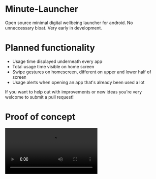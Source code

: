 # Minute-Launcher
Open source minimal digital wellbeing launcher for android. No unneccessary bloat. Very early in development.

# Planned functionality

* Usage time displayed underneath every app
* Total usage time visible on home screen
* Swipe gestures on homescreen, different on upper and lower half of screen
* Usage alerts when opening an app that's already been used a lot

If you want to help out with improvements or new ideas you're very welcome to submit a pull request!

# Proof of concept
<video src="https://user-images.githubusercontent.com/41792248/197416287-b89e48f8-414d-4d89-a5d9-095cea1702e7.mp4"></video>

